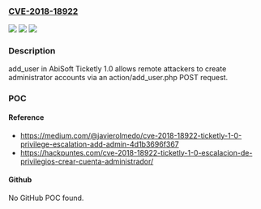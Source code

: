 ### [CVE-2018-18922](https://cve.mitre.org/cgi-bin/cvename.cgi?name=CVE-2018-18922)
![](https://img.shields.io/static/v1?label=Product&message=n%2Fa&color=blue)
![](https://img.shields.io/static/v1?label=Version&message=n%2Fa&color=blue)
![](https://img.shields.io/static/v1?label=Vulnerability&message=n%2Fa&color=brighgreen)

### Description

add_user in AbiSoft Ticketly 1.0 allows remote attackers to create administrator accounts via an action/add_user.php POST request.

### POC

#### Reference
- https://medium.com/@javierolmedo/cve-2018-18922-ticketly-1-0-privilege-escalation-add-admin-4d1b3696f367
- https://hackpuntes.com/cve-2018-18922-ticketly-1-0-escalacion-de-privilegios-crear-cuenta-administrador/

#### Github
No GitHub POC found.

